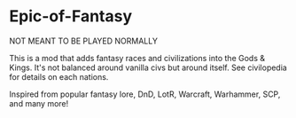 # Epic-of-Fantasy
NOT MEANT TO BE PLAYED NORMALLY

This is a mod that adds fantasy races and civilizations into the Gods & Kings. It's not balanced around vanilla civs but around itself. See civilopedia for details on each nations.

Inspired from popular fantasy lore, DnD, LotR, Warcraft, Warhammer, SCP, and many more!
